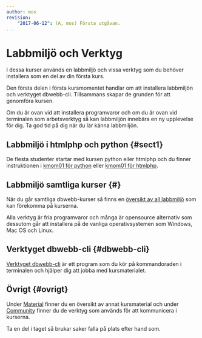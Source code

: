 ```yaml
---
author: mos
revision:
    "2017-06-12": (A, mos) Första utgåvan.
...
```

Labbmiljö och Verktyg
==================================

I dessa kurser används en labbmiljö och vissa verktyg som du behöver installera som en del av din första kurs.

Den första delen i första kursmomentet handlar om att installera labbmiljön och verktyget dbwebb-cli. Tillsammans skapar de grunden för att genomföra kursen.

Om du är ovan vid att installera programvaror och om du är ovan vid terminalen som arbetsverktyg så kan labbmiljön innebära en ny upplevelse för dig. Ta god tid på dig när du lär känna labbmiljön.



Labbmiljö i htmlphp och python {#sect1}
---------------------------------

De flesta studenter startar med kursen python eller htmlphp och du finner instruktionen i [kmom01 för python](python/kmom01) eller [kmom01 för htmlphp](htmlphp/kmom01).



Labbmiljö samtliga kurser {#}
---------------------------------

När du går samtliga dbwebb-kurser så finns en [översikt av all labbmiljö](labbmiljo) som kan förekomma på kurserna.

Alla verktyg är fria programvaror och många är opensource alternativ som dessutom går att installera på de vanliga operativsystemen som Windows, Mac OS och Linux.



Verktyget dbwebb-cli {#dbwebb-cli}
---------------------------------

[Verktyget dbwebb-cli](dbwbeb-cli) är ett program som du kör på kommandoraden i terminalen och hjälper dig att jobba med kursmaterialet.



Övrigt {#ovrigt}
---------------------------------

Under [Material](material) finner du en översikt av annat kursmaterial och under [Community](community) finner du de verktyg som används för att kommunicera i kurserna.

Ta en del i taget så brukar saker falla på plats efter hand som.
